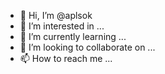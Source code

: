 - 👋 Hi, I’m @aplsok
- 👀 I’m interested in ...
- 🌱 I’m currently learning ...
- 💞️ I’m looking to collaborate on ...
- 📫 How to reach me ...

<!---
aplsok/aplsok is a ✨ special ✨ repository because its `README.md` (this file) appears on your GitHub profile.
You can click the Preview link to take a look at your changes.
--->
